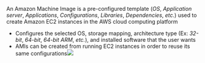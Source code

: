 An Amazon Machine Image is a pre-configured template (*OS*, *Application server*, *Applications*, *Configurations*, *Libraries*, *Dependencies*, *etc.*) used to create Amazon EC2 instances in the AWS cloud computing platform

* Configures the selected OS, storage mapping, architecture type (Ex: *32-bit*, *64-bit*, *64-bit ARM*, *etc.*), and installed software that the user wants
* AMIs can be created from running EC2 instances in order to reuse its same configurations![](https://github.com/JonmarCorpuz/SecondBrain/blob/main/Assets/rGO-wfxDSs6pvOl6I3QaYQ_28d2e58cdf33439bb53d1af93d907cf1_image.png)

